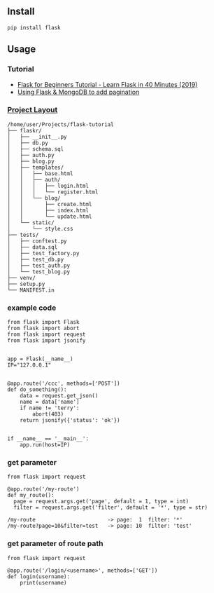 ## Install
```
pip install flask
```

## Usage
### Tutorial
* [Flask for Beginners Tutorial - Learn Flask in 40 Minutes (2019)](https://www.youtube.com/watch?v=EnJKHVEzHFw)
* [Using Flask & MongoDB to add pagination](https://harishvc.com/2015/04/15/pagination-flask-mongodb/)

### [Project Layout](https://flask.palletsprojects.com/en/1.1.x/tutorial/layout/)
```
/home/user/Projects/flask-tutorial
├── flaskr/
│   ├── __init__.py
│   ├── db.py
│   ├── schema.sql
│   ├── auth.py
│   ├── blog.py
│   ├── templates/
│   │   ├── base.html
│   │   ├── auth/
│   │   │   ├── login.html
│   │   │   └── register.html
│   │   └── blog/
│   │       ├── create.html
│   │       ├── index.html
│   │       └── update.html
│   └── static/
│       └── style.css
├── tests/
│   ├── conftest.py
│   ├── data.sql
│   ├── test_factory.py
│   ├── test_db.py
│   ├── test_auth.py
│   └── test_blog.py
├── venv/
├── setup.py
└── MANIFEST.in
```

### example code
```
from flask import Flask
from flask import abort
from flask import request
from flask import jsonify


app = Flask(__name__)
IP="127.0.0.1"


@app.route('/ccc', methods=['POST'])
def do_something():
    data = request.get_json()
    name = data['name']
    if name != 'terry':
        abort(403)
    return jsonify({'status': 'ok'})


if __name__ == '__main__':
    app.run(host=IP)
```

### get parameter
```
from flask import request

@app.route('/my-route')
def my_route():
  page = request.args.get('page', default = 1, type = int)
  filter = request.args.get('filter', default = '*', type = str)
```
```
/my-route                       -> page:  1  filter: '*'
/my-route?page=10&filter=test   -> page: 10  filter: 'test'
```

### get parameter of route path
```
from flask import request

@app.route('/login/<username>', methods=['GET'])
def login(username):
    print(username)
```
